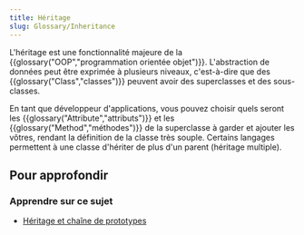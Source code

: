 ```yaml
---
title: Héritage
slug: Glossary/Inheritance
---
```


L'héritage est une fonctionnalité majeure de la {{glossary("OOP","programmation orientée objet")}}. L'abstraction de données peut être exprimée à plusieurs niveaux, c'est-à-dire que des {{glossary("Class","classes")}} peuvent avoir des superclasses et des sous-classes.

En tant que développeur d'applications, vous pouvez choisir quels seront les {{glossary("Attribute","attributs")}} et les {{glossary("Method","méthodes")}} de la superclasse à garder et ajouter les vôtres, rendant la définition de la classe très souple. Certains langages permettent à une classe d'hériter de plus d'un parent (héritage multiple).

## Pour approfondir

### Apprendre sur ce sujet

- [Héritage et chaîne de prototypes](/fr/docs/Web/JavaScript/Héritage_et_chaîne_de_prototypes)

